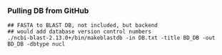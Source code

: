 ### Pulling DB from GitHub 

```
## FASTA to BLAST DB, not included, but backend
## would add database version control numbers
./ncbi-blast-2.13.0+/bin/makeblastdb -in DB.txt -title BD_DB -out BD_DB -dbtype nucl




```
